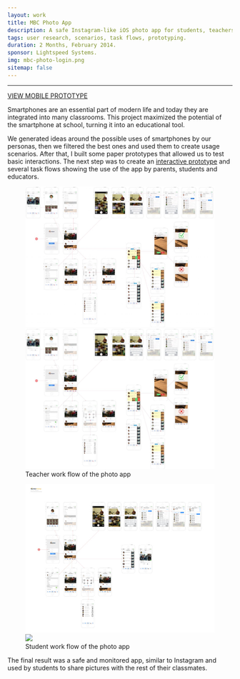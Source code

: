 ```yaml
---
layout: work
title: MBC Photo App
description: A safe Instagram-like iOS photo app for students, teachers and parents that allows collaboration in the classroom.
tags: user research, scenarios, task flows, prototyping.
duration: 2 Months, February 2014.
sponsor: Lightspeed Systems.
img: mbc-photo-login.png
sitemap: false
---
```

<hr>
<a href="/work/projects/protos/photoapp_proto-student_v2.pdf" class="button">VIEW MOBILE PROTOTYPE</a>

Smartphones are an essential part of modern life and today they are integrated into many classrooms. This project maximized the potential of the smartphone at school, turning it into an educational tool.

We generated ideas around the possible uses of smartphones by our personas, then we filtered the best ones and used them to create usage scenarios. After that, I built some paper prototypes that allowed us to test basic interactions. The next step was to create an <a href="/work/projects/protos/photoapp_proto-student_v2.pdf">interactive prototype</a> and several task flows showing the use of the app by parents, students and educators.

<figure>
<!-- thumbnail image wrapped in a link -->
<a href="#img1">
  <img src="/images/photoapp-flow-small.jpg" class="thumbnail">
</a>

<!-- lightbox container hidden with CSS -->
<a href="#_" class="lightbox" id="img1">
  <img src="/images/photoapp-flow.jpg">
</a>
<figcaption>Teacher work flow of the photo app</figcaption></figure>

<figure>
<!-- thumbnail image wrapped in a link -->
<a href="#img2">
  <img src="/images/photoapp_flow-student.jpg" class="thumbnail">
</a>

<!-- lightbox container hidden with CSS -->
<a href="#_" class="lightbox" id="img2">
  <img src="/images/photoapp_flow-student.png">
</a>
<figcaption>Student work flow of the photo app</figcaption>
</figure>

The final result was a safe and monitored app, similar to Instagram and used by students to share pictures with the rest of their classmates.
